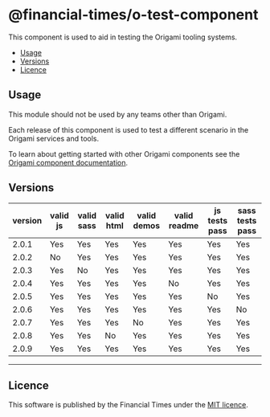 # @financial-times/o-test-component

This component is used to aid in testing the Origami tooling systems.

- [Usage](#usage)
- [Versions](#versions)
- [Licence](#licence)

## Usage

This module should not be used by any teams other than Origami.

Each release of this component is used to test a different scenario in the Origami services and tools.

To learn about getting started with other Origami components see the [Origami component documentation](https://origami.ft.com/docs/components).


## Versions

|version|valid js|valid sass|valid html|valid demos|valid readme|js tests pass|sass tests pass|
|-------|--------|----------|----------|-----------|------------|-------------|---------------|
|2.0.1  | Yes    | Yes      | Yes      | Yes       | Yes        | Yes         | Yes           |
|2.0.2  | No     | Yes      | Yes      | Yes       | Yes        | Yes         | Yes           |
|2.0.3  | Yes    | No       | Yes      | Yes       | Yes        | Yes         | Yes           |
|2.0.4  | Yes    | Yes      | Yes      | Yes       | No         | Yes         | Yes           |
|2.0.5  | Yes    | Yes      | Yes      | Yes       | Yes        | No          | Yes           |
|2.0.6  | Yes    | Yes      | Yes      | Yes       | Yes        | Yes         | No            |
|2.0.7  | Yes    | Yes      | Yes      | No        | Yes        | Yes         | Yes           |
|2.0.8  | Yes    | Yes      | No       | Yes       | Yes        | Yes         | Yes           |
|2.0.9  | Yes    | Yes      | Yes      | Yes       | Yes        | Yes         | Yes           |


----

## Licence

This software is published by the Financial Times under the [MIT licence](http://opensource.org/licenses/MIT).
